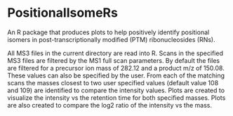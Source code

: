 PositionalIsomeRs
=================
An R package that produces plots to help positively identify positional isomers in post-transcriptionally 
modified (PTM) ribonucleosides (RNs).

All MS3 files in the current directory are read into R. Scans in the specified MS3 files 
are filtered by the MS1 full scan parameters. By default the files are filtered for a precursor
ion mass of 282.12 and a product m/z of 150.08. These values can also be specified by the user.
From each of the matching scans the masses closest to two user specified values (default value 108 and 109)
are identified to compare the intensity values. Plots are created to visualize the intensity vs the retention time for 
both specified masses. Plots are also created to compare the log2 ratio of the intensity vs the mass.
